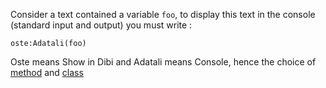 Consider a text contained a variable `foo`, to display this text in the console (standard input and output) you must write :
```skribi
oste:Adatali(foo)
```

Oste means Show in Dibi and Adatali means Console, hence the choice of [method](English/syntax/POO/methods/call.md) and [class](../../POO/)

